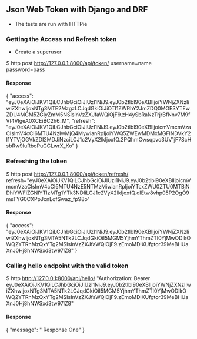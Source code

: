 ## Json Web Token with Django and DRF
- The tests are run with HTTPie
### Getting the Access and Refresh token
- Create a superuser

$ http post http://127.0.0.1:8000/api/token/ username=name password=pass

#### Response

{
    "access": "eyJ0eXAiOiJKV1QiLCJhbGciOiJIUzI1NiJ9.eyJ0b2tlbl90eXBlIjoiYWNjZXNzIiwiZXhwIjoxNTg3MTE2MzgzLCJqdGkiOiJiOTI1ZWRhY2JmZDQ0MGE3YTEwZDU4MGM5ZGIyZmM5NSIsInVzZXJfaWQiOjF9.zH4ySbRaNzTrjrBfNnv7M9fVI4VlgeA0XCEiBC2h6_M",
    "refresh": "eyJ0eXAiOiJKV1QiLCJhbGciOiJIUzI1NiJ9.eyJ0b2tlbl90eXBlIjoicmVmcmVzaCIsImV4cCI6MTU4NzIwMjQ4MywianRpIjoiYWQ5ZWEwMDMxMGFlNDVkY2I1YTVjOGVkZDI2MDJiNzciLCJ1c2VyX2lkIjoxfQ.2PQhmCwsqpvo3UV1jF7ScHsbRw9IuRboPuGCLwrX_Ko"
}


### Refreshing the token
$ http post http://127.0.0.1:8000/api/token/refresh/ refresh="eyJ0eXAiOiJKV1QiLCJhbGciOiJIUzI1NiJ9.eyJ0b2tlbl90eXBlIjoicmVmcmVzaCIsImV4cCI6MTU4NzE5NTMzMiwianRpIjoiYTcxZWU0ZTU0MTBjNDhiYWFiZGNlYTIzMTg1YTk3NDIiLCJ1c2VyX2lkIjoxfQ.dlEtw8vhp05P2OgO9msTYG0CXPpJcnLqfSwaz_fp98o"

#### Response

{
    "access": "eyJ0eXAiOiJKV1QiLCJhbGciOiJIUzI1NiJ9.eyJ0b2tlbl90eXBlIjoiYWNjZXNzIiwiZXhwIjoxNTg3MTA5NTk2LCJqdGkiOiI5MGM5YjhmYThmZTI0YjMwODlkOWQ2YTRhMzQxYTg2MSIsInVzZXJfaWQiOjF9.zEmoMDiXUfgtor39MeBHUaXnJ0Hj8hNWSxd3tw97lZ8"
}

### Calling hello endpoint with the valid token
$ http http://127.0.0.1:8000/api/hello/ "Authorization: Bearer eyJ0eXAiOiJKV1QiLCJhbGciOiJIUzI1NiJ9.eyJ0b2tlbl90eXBlIjoiYWNjZXNzIiwiZXhwIjoxNTg3MTA5NTk2LCJqdGkiOiI5MGM5YjhmYThmZTI0YjMwODlkOWQ2YTRhMzQxYTg2MSIsInVzZXJfaWQiOjF9.zEmoMDiXUfgtor39MeBHUaXnJ0Hj8hNWSxd3tw97lZ8"

#### Response
{
    "message": " Response One"
}

